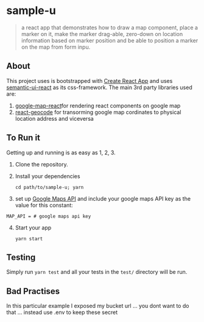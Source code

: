 # sample-u

> a react app that demonstrates how to draw a map component, place a marker on it, make the marker drag-able, zero-down on location information based on marker position and be able to position a marker on the map from form inpu. 

## About

This project uses is bootstrapped with [Create React App](https://github.com/facebookincubator/create-react-app) and uses  [semantic-ui-react](https://react.semantic-ui.com) as its css-framework.
The main 3rd party libraries used are:
1. [google-map-react](https://github.com/google-map-react/google-map-react)for rendering react components on google map 
2. [react-geocode](https://www.npmjs.com/package/react-geocode) for transorming google map cordinates to physical location address and viceversa


## To Run it

Getting up and running is as easy as 1, 2, 3.

1. Clone the repository.
2. Install your dependencies

    ```
    cd path/to/sample-u; yarn
    ```
3. set up [Google Maps API](https://developers.google.com/maps/) and include your google maps API key as the value for this constant:

```
MAP_API = # google maps api key
```    

4. Start your app

    ```
    yarn start
    ```

## Testing

Simply run `yarn test` and all your tests in the `test/` directory will be run.

## Bad Practises

In this particular example I exposed my bucket url ... you dont want to do that ... instead use .env to keep these secret

